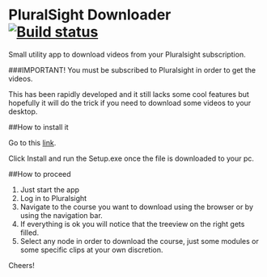 # PluralSight Downloader [![Build status](https://ci.appveyor.com/api/projects/status/4bxync4vp50aqprl?svg=true)](https://ci.appveyor.com/project/codecoding/pluralsightdownloader)
Small utility app to download videos from your Pluralsight subscription.

###IMPORTANT! You must be subscribed to Pluralsight in order to get the videos. 

This has been rapidly developed and it still lacks some cool features but hopefully it will do the trick if you need to download some videos to your desktop.

##How to install it

Go to this [link](https://downloads.codecoding.com/pluralsightdownloader/publish.htm).

Click Install and run the Setup.exe once the file is downloaded to your pc.

##How to proceed

1. Just start the app
2. Log in to Pluralsight
3. Navigate to the course you want to download using the browser or by using the navigation bar.
4. If everything is ok you will notice that the treeview on the right gets filled.
5. Select any node in order to download the course, just some modules or some specific clips at your own discretion.


Cheers!
